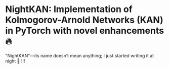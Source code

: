 # NightKAN: Implementation of Kolmogorov-Arnold Networks (KAN) in PyTorch with novel enhancements 🔥
"NightKAN"—its name doesn’t mean anything; I just started writing it at night 🌚 !!!
